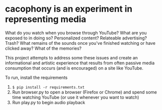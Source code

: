 # cacophony is an experiment in representing media

What do you watch when you browse through YouTube? What are you exposed to in doing so? Personalized content? Relateable advertising? Trash?
What remains of the sounds once you've finished watching or have clicked away? What of the memories?

This project attempts to address some these issues and create an informational and artistic experience that results from often passive media consumption that occurs (and is encouraged) on a site like YouTube.

To run, install the requirements
1. `$ pip install -r requirements.txt`
2. Run browser.py to open a browser (Firefox or Chrome) and spend some time watching YouTube (or use it whenever you want to watch)
3. Run play.py to begin audio playback 
